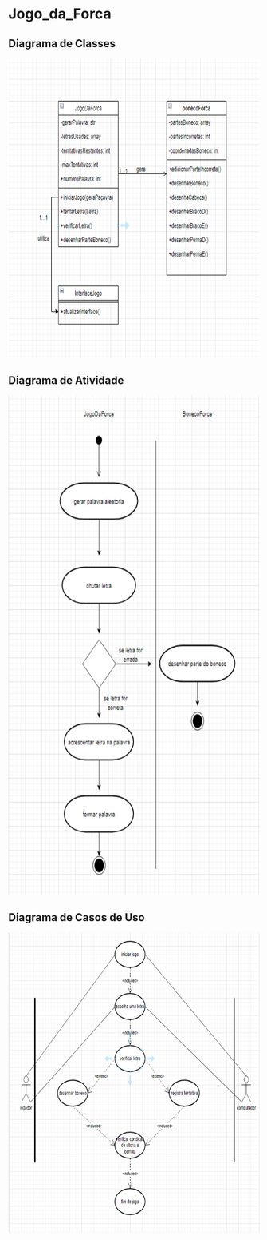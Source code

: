 # Jogo_da_Forca
<h2>Diagrama de Classes</h2>
<img src="imgs/classe.png" height="600px" width="800px">
<br>
<h2>Diagrama de Atividade</h2>
<img src="imgs/atividade.png" height="1000px" width="700px">
<br>
<h2>Diagrama de Casos de Uso</h2>
<img src="imgs/uso.png" height="600px" width="800px">
